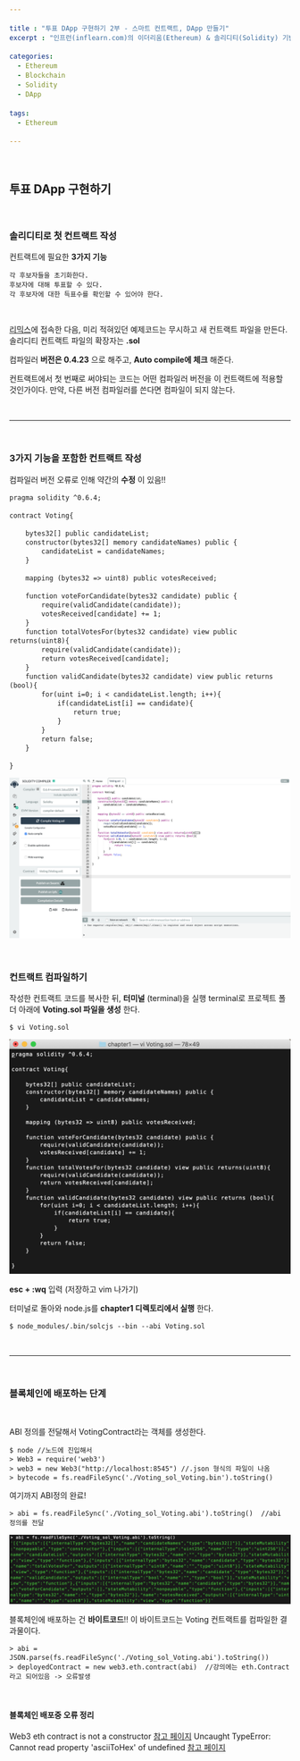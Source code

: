 ```yaml
---

title : "투표 DApp 구현하기 2부 - 스마트 컨트랙트, DApp 만들기"
excerpt : "인프런(inflearn.com)의 이더리움(Ethereum) & 솔리디티(Solidity) 기반의 투표 DApp 구현하기를 수강하며 정리한 포스팅. 컨트랙트를 작성하고, 블록체인에 배포 그리고 상호작용까지"

categories:
  - Ethereum
  - Blockchain
  - Solidity
  - DApp

tags:
  - Ethereum

---
```


<br/>

투표 DApp 구현하기
-------------------

<br/>

### 솔리디티로 첫 컨트랙트 작성

컨트랙트에 필요한 **3가지 기능**
```
각 후보자들을 초기화한다.
후보자에 대해 투표할 수 있다.
각 후보자에 대한 득표수를 확인할 수 있어야 한다.
```

<br/>

[리믹스](remix.ethereum.org)에 접속한 다음, 미리 적혀있던 예제코드는 무시하고 새 컨트랙트 파일을 만든다.
솔리디티 컨트랙트 파일의 확장자는 **.sol**

컴파일러 **버전은 0.4.23** 으로 해주고, **Auto compile에 체크** 해준다.


컨트랙트에서 첫 번째로 써야되는 코드는 어떤 컴파일러 버전을 이 컨트랙트에 적용할 것인가이다. 만약, 다른 버전 컴파일러를 쓴다면 컴파일이 되지 않는다.


<br/>

* * *

<br/>


### 3가지 기능을 포함한 컨트랙트 작성

컴파일러 버전 오류로 인해 약간의 **수정** 이 있음!!
```
pragma solidity ^0.6.4;

contract Voting{

    bytes32[] public candidateList;
    constructor(bytes32[] memory candidateNames) public {
        candidateList = candidateNames;
    }

    mapping (bytes32 => uint8) public votesReceived;

    function voteForCandidate(bytes32 candidate) public {
        require(validCandidate(candidate));
        votesReceived[candidate] += 1;
    }
    function totalVotesFor(bytes32 candidate) view public returns(uint8){
        require(validCandidate(candidate));
        return votesReceived[candidate];
    }
    function validCandidate(bytes32 candidate) view public returns (bool){
        for(uint i=0; i < candidateList.length; i++){
            if(candidateList[i] == candidate){
                return true;
            }
        }
        return false;
    }

}
```

![voting-2](/assets/voting-2_rhirt0hhe.png)

<br/>

### 컨트랙트 컴파일하기

작성한 컨트랙트 코드를 복사한 뒤, **터미널** (terminal)을 실행
terminal로 프로젝트 폴더 아래에 **Voting.sol 파일을 생성** 한다.
```
$ vi Voting.sol
```

![terminal-1](/assets/terminal-1.png)

**esc + :wq** 입력 (저장하고 vim 나가기)

터미널로 돌아와 node.js를 **chapter1 디렉토리에서 실행** 한다.
```
$ node_modules/.bin/solcjs --bin --abi Voting.sol
```

<br/>

* * *

<br/>

### 블록체인에 배포하는 단계

<br/>

ABI 정의를 전달해서 VotingContract라는 객체를 생성한다.
```
$ node //노드에 진입해서
> Web3 = require('web3')
> web3 = new Web3("http://localhost:8545") //.json 형식의 파일이 나옴
> bytecode = fs.readFileSync('./Voting_sol_Voting.bin').toString()
```

여기까지 ABI정의 완료!

```
> abi = fs.readFileSync('./Voting_sol_Voting.abi').toString()  //abi 정의를 전달
```

![bytecode](/assets/bytecode.png)

블록체인에 배포하는 건 **바이트코드**!!
이 바이트코드는 Voting 컨트랙트를 컴파일한 결과물이다.

```
> abi = JSON.parse(fs.readFileSync('./Voting_sol_Voting.abi').toString())
> deployedContract = new web3.eth.contract(abi)  //강의에는 eth.Contract라고 되어있음 -> 오류발생
```

<br/>

#### 블록체인 배포중 오류 정리
Web3 eth contract is not a constructor [참고 페이지](https://ethereum.stackexchange.com/questions/72689/uncaught-typeerror-web3-eth-contract-is-not-a-constructor)
Uncaught TypeError: Cannot read property 'asciiToHex' of undefined [참고 페이지](https://ethereum.stackexchange.com/questions/68269/cannot-read-property-hextoascii-of-undefined)
